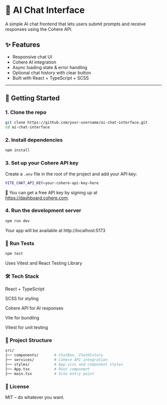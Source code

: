 # 🧠 AI Chat Interface

A simple AI chat frontend that lets users submit prompts and receive responses using the Cohere API.

## ✨ Features

- Responsive chat UI
- Cohere AI integration
- Async loading state & error handling
- Optional chat history with clear button
- Built with React + TypeScript + SCSS

---

## 🚀 Getting Started

### 1. Clone the repo

```bash
git clone https://github.com/your-username/ai-chat-interface.git
cd ai-chat-interface
```
### 2. Install dependencies
```bash
npm install
```

### 3. Set up your Cohere API key
Create a `.env` file in the root of the project and add your API key:
```bash
VITE_CHAT_API_KEY=your-cohere-api-key-here
```
🔐 You can get a free API key by signing up at https://dashboard.cohere.com.

### 4. Run the development server
```bash
npm run dev
```
Your app will be available at http://localhost:5173

### 🧪 Run Tests
```bash
npm test
```

Uses Vitest and React Testing Library

### 🛠 Tech Stack
React + TypeScript

SCSS for styling

Cohere API for AI responses

Vite for bundling

Vitest for unit testing

### 📁 Project Structure
```bash
src/
├── components/       # ChatBox, ChatHistory
├── services/         # Cohere API integration
├── styles/           # App.scss and component styles
├── App.tsx           # Root component
├── main.tsx          # Vite entry point
```
### 📄 License
MIT – do whatever you want.
